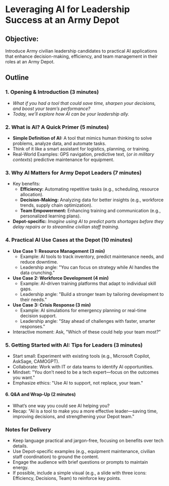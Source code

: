 # Leveraging AI for Leadership Success at an Army Depot

## Objective:
Introduce Army civilian leadership candidates to practical AI applications that enhance decision-making, efficiency, and team management in their roles at an Army Depot.

## Outline

### 1. Opening & Introduction (3 minutes)
- *What if you had a tool that could save time, sharpen your decisions, and boost your team’s performance?*
- *Today, we’ll explore how AI can be your leadership ally.*

### 2. What is AI? A Quick Primer (5 minutes)
<!-- Establish a baseline understanding without overwhelming technical jargon. -->
- **Simple Definition of AI:** A tool that mimics human thinking to solve problems, analyze data, and automate tasks.
- Think of it like a smart assistant for logistics, planning, or training.
- Real-World Examples: GPS navigation, predictive text, (*or in military contexts*) predictive maintenance for equipment.

### 3. Why AI Matters for Army Depot Leaders (7 minutes)
<!-- Highlight relevance to their leadership roles. -->
- Key benefits:
  - **Efficiency:** Automating repetitive tasks (e.g., scheduling, resource allocation).
  - **Decision-Making:** Analyzing data for better insights (e.g., workforce trends, supply chain optimization).
  - **Team Empowerment:** Enhancing training and communication (e.g., personalized learning plans).
- **Depot-specific:** *Imagine using AI to predict parts shortages before they delay repairs or to streamline civilian staff training.*

### 4. Practical AI Use Cases at the Depot (10 minutes)
<!-- Provide concrete, relatable examples with a hands-on feel. -->
- **Use Case 1: Resource Management (3 min)**
  - Example: AI tools to track inventory, predict maintenance needs, and reduce downtime.
  - Leadership angle: "You can focus on strategy while AI handles the data crunching."
- **Use Case 2: Workforce Development (4 min)**
  - Example: AI-driven training platforms that adapt to individual skill gaps.
  - Leadership angle: "Build a stronger team by tailoring development to their needs."
- **Use Case 3: Crisis Response (3 min)**
  - Example: AI simulations for emergency planning or real-time decision support.
  - Leadership angle: "Stay ahead of challenges with faster, smarter responses."
- Interactive moment: Ask, "Which of these could help your team most?"

### 5. Getting Started with AI: Tips for Leaders (3 minutes)
<!-- Empower them with actionable next steps. -->
- Start small: Experiment with existing tools (e.g., Microsoft Copilot, AskSage, CAMOGPT).
- Collaborate: Work with IT or data teams to identify AI opportunities.
- Mindset: "You don’t need to be a tech expert—focus on the outcomes you want."
- Emphasize ethics: "Use AI to support, not replace, your team."

#### 6. Q&A and Wrap-Up (2 minutes)
<!-- Address questions and reinforce key takeaways. -->
- What’s one way you could see AI helping you?
- Recap: "AI is a tool to make you a more effective leader—saving time, improving decisions, and strengthening your Depot team."

### Notes for Delivery
- Keep language practical and jargon-free, focusing on benefits over tech details.
- Use Depot-specific examples (e.g., equipment maintenance, civilian staff coordination) to ground the content.
- Engage the audience with brief questions or prompts to maintain energy.
- If possible, include a simple visual (e.g., a slide with three icons: Efficiency, Decisions, Team) to reinforce key points.
